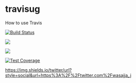 # travisug
How to use Travis

[![Build Status](https://travis-ci.org/juliuswasajja/travisug.svg?branch=master)](https://travis-ci.org/juliuswasajja/travisug)

<a href="https://codeclimate.com/github/juliuswasajja/travisug/maintainability"><img src="https://api.codeclimate.com/v1/badges/b8775537899e7db885a8/maintainability" /></a>


<a href="https://codeclimate.com/github/juliuswasajja/travisug/test_coverage"><img src="https://api.codeclimate.com/v1/badges/b8775537899e7db885a8/test_coverage" /></a>

[![Test Coverage](https://api.codeclimate.com/v1/badges/b8775537899e7db885a8/test_coverage)](https://codeclimate.com/github/juliuswasajja/travisug/test_coverage)

https://img.shields.io/twitter/url?style=social&url=https%3A%2F%2Ftwitter.com%2Fwasajja_j
